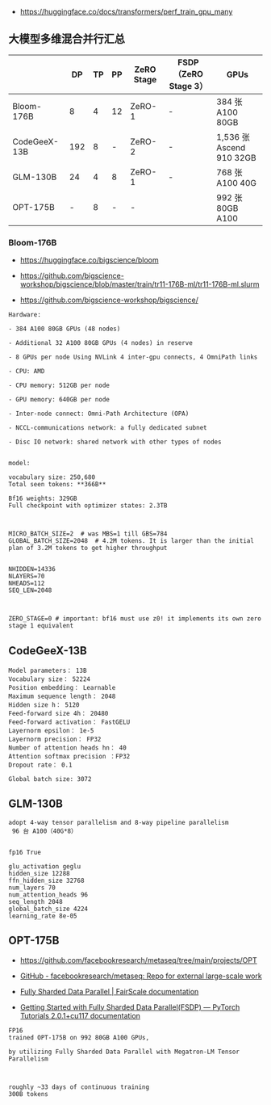 - https://huggingface.co/docs/transformers/perf_train_gpu_many







## 大模型多维混合并行汇总



|              | DP  | TP  | PP  | ZeRO Stage | FSDP（ZeRO Stage 3） | GPUs                    |
| ------------ | --- | --- | --- | ---------- | ------------------ | ----------------------- |
| Bloom-176B   | 8   | 4   | 12  | ZeRO-1     | -                  | 384 张 A100 80GB         |
| CodeGeeX-13B | 192 | 8   | -   | ZeRO-2     | -                  | 1,536 张 Ascend 910 32GB |
| GLM-130B     | 24  | 4   | 8   | ZeRO-1     | -                  | 768 张 A100 40G          |
| OPT-175B     | -   | 8   | -   | -          |                    | 992 张 80GB A100         |



### Bloom-176B

- https://huggingface.co/bigscience/bloom

- https://github.com/bigscience-workshop/bigscience/blob/master/train/tr11-176B-ml/tr11-176B-ml.slurm

- https://github.com/bigscience-workshop/bigscience/



```
Hardware:

- 384 A100 80GB GPUs (48 nodes)
  
- Additional 32 A100 80GB GPUs (4 nodes) in reserve

- 8 GPUs per node Using NVLink 4 inter-gpu connects, 4 OmniPath links
  
- CPU: AMD
  
- CPU memory: 512GB per node
  
- GPU memory: 640GB per node
  
- Inter-node connect: Omni-Path Architecture (OPA)
  
- NCCL-communications network: a fully dedicated subnet
  
- Disc IO network: shared network with other types of nodes
  

model:

vocabulary size: 250,680
Total seen tokens: **366B**

Bf16 weights: 329GB
Full checkpoint with optimizer states: 2.3TB



MICRO_BATCH_SIZE=2  # was MBS=1 till GBS=784
GLOBAL_BATCH_SIZE=2048  # 4.2M tokens. It is larger than the initial plan of 3.2M tokens to get higher throughput


NHIDDEN=14336
NLAYERS=70
NHEADS=112
SEQ_LEN=2048



ZERO_STAGE=0 # important: bf16 must use z0! it implements its own zero stage 1 equivalent

```









## CodeGeeX-13B



```
Model parameters： 13B
Vocabulary size： 52224
Position embedding： Learnable
Maximum sequence length： 2048
Hidden size h： 5120
Feed-forward size 4h： 20480
Feed-forward activation： FastGELU
Layernorm epsilon： 1e-5
Layernorm precision： FP32
Number of attention heads hn： 40
Attention softmax precision ：FP32
Dropout rate： 0.1

Global batch size: 3072
```







## GLM-130B

```
adopt 4-way tensor parallelism and 8-way pipeline parallelism
 96 台 A100（40G*8）


fp16 True

glu_activation geglu
hidden_size 12288
ffn_hidden_size 32768
num_layers 70
num_attention_heads 96
seq_length 2048
global_batch_size 4224
learning_rate 8e-05

```





## OPT-175B

- https://github.com/facebookresearch/metaseq/tree/main/projects/OPT

- [GitHub - facebookresearch/metaseq: Repo for external large-scale work](https://github.com/facebookresearch/metaseq/)

- [Fully Sharded Data Parallel | FairScale documentation](https://fairscale.readthedocs.io/en/stable/api/nn/fsdp.html)

- [Getting Started with Fully Sharded Data Parallel(FSDP) — PyTorch Tutorials 2.0.1+cu117 documentation](https://pytorch.org/tutorials/intermediate/FSDP_tutorial.html)



```
FP16
trained OPT-175B on 992 80GB A100 GPUs, 

by utilizing Fully Sharded Data Parallel with Megatron-LM Tensor Parallelism



roughly ~33 days of continuous training
300B tokens


```




